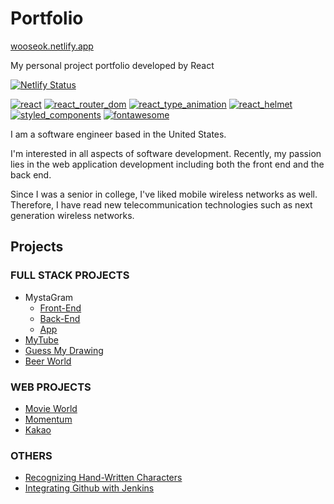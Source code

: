# Portfolio

<a href="https://wooseok.netlify.app" target="_blank">wooseok.netlify.app</a>

My personal project portfolio developed by React

[![Netlify Status](https://api.netlify.com/api/v1/badges/e1d75f44-0aa4-4f6d-a05c-03b725401af3/deploy-status)](https://app.netlify.com/sites/wooseok/deploys)

[![react](https://img.shields.io/badge/react-16.10.2-green.svg)](https://github.com/PureDevPer/personal-website-react)
[![react_router_dom](https://img.shields.io/badge/react_router_dom-5.1.2-green.svg)](https://github.com/PureDevPer/personal-website-react)
[![react_type_animation](https://img.shields.io/badge/react_type_animation-3.1.0-green.svg)](https://github.com/PureDevPer/personal-website-react)
[![react_helmet](https://img.shields.io/badge/react_helmet-5.2.1-green.svg)](https://github.com/PureDevPer/personal-website-react)
[![styled_components](https://img.shields.io/badge/styled_components-4.4.0-green.svg)](https://github.com/PureDevPer/personal-website-react)
[![fontawesome](https://img.shields.io/badge/fontawesome-5.11.2-green.svg)](https://github.com/PureDevPer/personal-website-react)

I am a software engineer based in the United States.

I'm interested in all aspects of software development. Recently, my passion lies in the web application development including both the front end and the back end.

Since I was a senior in college, I've liked mobile wireless networks as well. Therefore, I have read new telecommunication technologies such as next generation wireless networks.

## Projects

### FULL STACK PROJECTS

-   MystaGram
    -   <a href="https://github.com/PureDevPer/Mystagram-FrontEnd">Front-End</a>
    -   <a href="https://github.com/PureDevPer/MystaGram">Back-End</a>
    -   <a href="https://github.com/PureDevPer/Mystagram-App">App</a>
-   <a href="https://github.com/PureDevPer/MyTube">MyTube</a>
-   <a href="https://github.com/PureDevPer/guessing_my_drawing">Guess My Drawing</a>
-   <a href="https://github.com/PureDevPer/BeerWorld">Beer World</a>

### WEB PROJECTS

-   <a href="https://github.com/PureDevPer/MovieWorld">Movie World</a>
-   <a href="https://github.com/PureDevPer/LearningJavaScript">Momentum</a>
-   <a href="https://github.com/PureDevPer/kakao">Kakao</a>

### OTHERS

-   <a href="https://github.com/PureDevPer/MachineLearning">Recognizing Hand-Written Characters</a>
-   <a href="https://www.youtube.com/watch?v=ijO5mvEtGKE&t=2s">Integrating Github with Jenkins</a>
